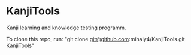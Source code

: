 KanjiTools
==========

Kanji learning and knowledge testing programm.

To clone this repo, run: "git clone git@github.com:mihaly4/KanjiTools.git KanjiTools"